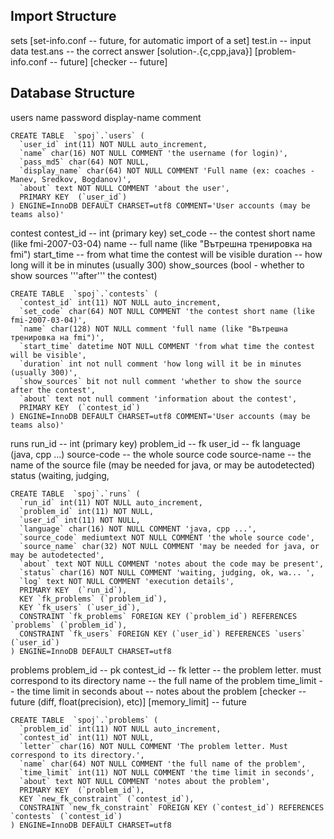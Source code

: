 ## Import Structure 

sets
	<set-code>
		[set-info.conf -- future, for automatic import of a set]
		<problem-letter>
			test.in -- input data
			test.ans -- the correct answer
			[solution-<something>.{c,cpp,java}]
			[problem-info.conf -- future]
			[checker -- future]
							
## Database Structure 

users
	name
	password
	display-name
	comment
	
```
CREATE TABLE  `spoj`.`users` (
  `user_id` int(11) NOT NULL auto_increment,
  `name` char(16) NOT NULL COMMENT 'the username (for login)',
  `pass_md5` char(64) NOT NULL,
  `display_name` char(64) NOT NULL COMMENT 'Full name (ex: coaches - Manev, Sredkov, Bogdanov)',
  `about` text NOT NULL COMMENT 'about the user',
  PRIMARY KEY  (`user_id`)
) ENGINE=InnoDB DEFAULT CHARSET=utf8 COMMENT='User accounts (may be teams also)'
```	
	
contest
	contest_id -- int (primary key)
	set_code -- the contest short name (like fmi-2007-03-04)
	name -- full name (like "Вътрешна тренировка на fmi")
	start_time -- from what time the contest will be visible
	duration -- how long will it be in minutes (usually 300)
	show_sources (bool - whether to show sources '''after''' the contest)
	
```
CREATE TABLE  `spoj`.`contests` (
  `contest_id` int(11) NOT NULL auto_increment,
  `set_code` char(64) NOT NULL COMMENT 'the contest short name (like fmi-2007-03-04)',
  `name` char(128) NOT NULL comment 'full name (like "Вътрешна тренировка на fmi")',
  `start_time` datetime NOT NULL COMMENT 'from what time the contest will be visible',
  `duration` int not null comment 'how long will it be in minutes (usually 300)',
  `show_sources` bit not null comment 'whether to show the source after the contest',
  `about` text not null comment 'information about the contest',
  PRIMARY KEY  (`contest_id`)
) ENGINE=InnoDB DEFAULT CHARSET=utf8 COMMENT='User accounts (may be teams also)'
```

runs
	run_id -- int (primary key)
	problem_id -- fk
	user_id -- fk
	language (java, cpp ...)
	source-code -- the whole source code
	source-name -- the name of the source file (may be needed for java, or may be autodetected)
	status (waiting, judging,
	 
```
CREATE TABLE  `spoj`.`runs` (
  `run_id` int(11) NOT NULL auto_increment,
  `problem_id` int(11) NOT NULL,
  `user_id` int(11) NOT NULL,
  `language` char(16) NOT NULL COMMENT 'java, cpp ...',
  `source_code` mediumtext NOT NULL COMMENT 'the whole source code',
  `source_name` char(32) NOT NULL COMMENT 'may be needed for java, or may be autodetected',
  `about` text NOT NULL COMMENT 'notes about the code may be present',
  `status` char(16) NOT NULL COMMENT 'waiting, judging, ok, wa... ',
  `log` text NOT NULL COMMENT 'execution details',
  PRIMARY KEY  (`run_id`),
  KEY `fk_problems` (`problem_id`),
  KEY `fk_users` (`user_id`),
  CONSTRAINT `fk_problems` FOREIGN KEY (`problem_id`) REFERENCES `problems` (`problem_id`),
  CONSTRAINT `fk_users` FOREIGN KEY (`user_id`) REFERENCES `users` (`user_id`)
) ENGINE=InnoDB DEFAULT CHARSET=utf8
```

problems 
	problem_id -- pk
	contest_id -- fk
	letter -- the problem letter. must correspond to its directory
	name -- the full name of the problem
	time_limit -- the time limit in seconds
	about -- notes about the problem
	[checker -- future (diff, float(precision), etc)]
	[memory_limit] -- future

```
CREATE TABLE  `spoj`.`problems` (
  `problem_id` int(11) NOT NULL auto_increment,
  `contest_id` int(11) NOT NULL,
  `letter` char(16) NOT NULL COMMENT 'The problem letter. Must correspond to its directory.',
  `name` char(64) NOT NULL COMMENT 'the full name of the problem',
  `time_limit` int(11) NOT NULL COMMENT 'the time limit in seconds',
  `about` text NOT NULL COMMENT 'notes about the problem',
  PRIMARY KEY  (`problem_id`),
  KEY `new_fk_constraint` (`contest_id`),
  CONSTRAINT `new_fk_constraint` FOREIGN KEY (`contest_id`) REFERENCES `contests` (`contest_id`)
) ENGINE=InnoDB DEFAULT CHARSET=utf8
```





